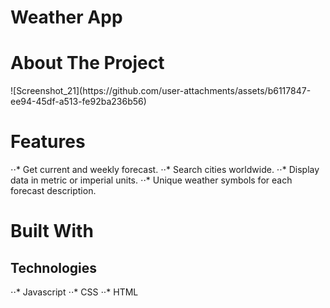 # Weather App

<h1>About The Project</h1>
![Screenshot_21](https://github.com/user-attachments/assets/b6117847-ee94-45df-a513-fe92ba236b56)

<h1>Features</h1>
⋅⋅* Get current and weekly forecast.
⋅⋅* Search cities worldwide.
⋅⋅* Display data in metric or imperial units.
⋅⋅* Unique weather symbols for each forecast description.

<h1>Built With</h1>

<h2>Technologies</h2>
⋅⋅* Javascript
⋅⋅* CSS
⋅⋅* HTML
